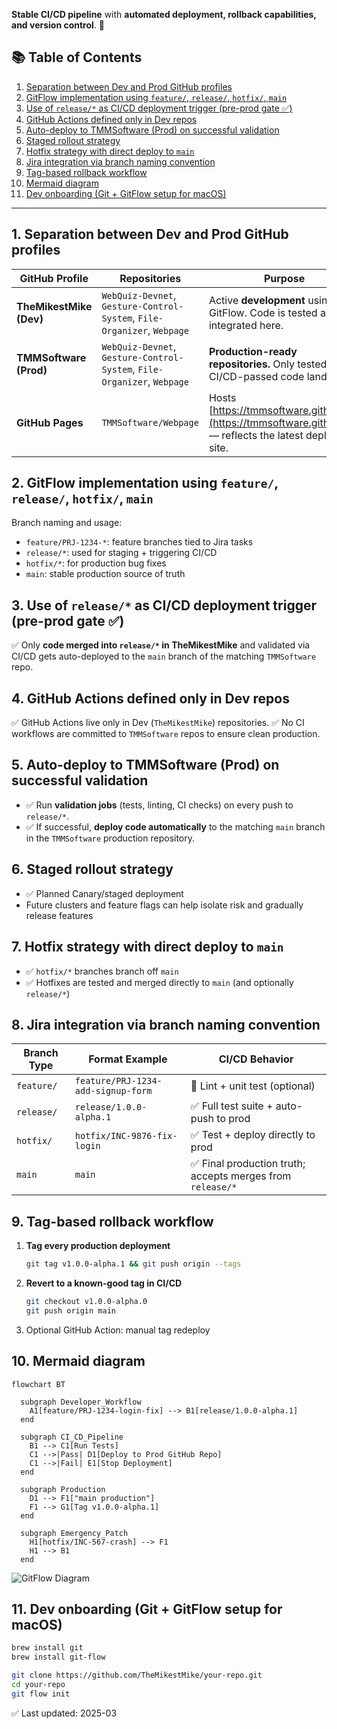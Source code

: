 **Stable CI/CD pipeline** with **automated deployment, rollback capabilities, and version control**. 🚀

## 📚 Table of Contents

1. [Separation between Dev and Prod GitHub profiles](#1-separation-between-dev-and-prod-github-profiles)
2. [GitFlow implementation using `feature/`, `release/`, `hotfix/`, `main`](#2-gitflow-implementation-using-feature-release-hotfix-main)
3. [Use of `release/*` as CI/CD deployment trigger (pre-prod gate ✅)](#3-use-of-release-as-cicd-deployment-trigger-pre-prod-gate-)
4. [GitHub Actions defined only in Dev repos](#4-github-actions-defined-only-in-dev-repos)
5. [Auto-deploy to TMMSoftware (Prod) on successful validation](#5-auto-deploy-to-tmmsoftware-prod-on-successful-validation)
6. [Staged rollout strategy](#6-staged-rollout-strategy)
7. [Hotfix strategy with direct deploy to `main`](#7-hotfix-strategy-with-direct-deploy-to-main)
8. [Jira integration via branch naming convention](#8-jira-integration-via-branch-naming-convention)
9. [Tag-based rollback workflow](#9-tag-based-rollback-workflow)
10. [Mermaid diagram](#10-mermaid-diagram)
11. [Dev onboarding (Git + GitFlow setup for macOS)](#11-dev-onboarding-git--gitflow-setup-for-macos)

---

## 1. Separation between Dev and Prod GitHub profiles

| **GitHub Profile**   | **Repositories** | **Purpose** |
|----------------------|------------------|-------------|
| **TheMikestMike (Dev)** | `WebQuiz-Devnet`, `Gesture-Control-System`, `File-Organizer`, `Webpage` | Active **development** using GitFlow. Code is tested and integrated here. |
| **TMMSoftware (Prod)** | `WebQuiz-Devnet`, `Gesture-Control-System`, `File-Organizer`, `Webpage` | **Production-ready repositories.** Only tested, CI/CD-passed code lands here. |
| **GitHub Pages** | `TMMSoftware/Webpage` | Hosts [https://tmmsoftware.github.io/](https://tmmsoftware.github.io/) — reflects the latest deployed site. |

## 2. GitFlow implementation using `feature/`, `release/`, `hotfix/`, `main`

Branch naming and usage:
- `feature/PRJ-1234-*`: feature branches tied to Jira tasks
- `release/*`: used for staging + triggering CI/CD
- `hotfix/*`: for production bug fixes
- `main`: stable production source of truth

## 3. Use of `release/*` as CI/CD deployment trigger (pre-prod gate ✅)

✅ Only **code merged into `release/*` in TheMikestMike** and validated via CI/CD gets auto-deployed to the `main` branch of the matching `TMMSoftware` repo.

## 4. GitHub Actions defined only in Dev repos

✅ GitHub Actions live only in Dev (`TheMikestMike`) repositories.
✅ No CI workflows are committed to `TMMSoftware` repos to ensure clean production.

## 5. Auto-deploy to TMMSoftware (Prod) on successful validation

- ✅ Run **validation jobs** (tests, linting, CI checks) on every push to `release/*`.
- ✅ If successful, **deploy code automatically** to the matching `main` branch in the `TMMSoftware` production repository.

## 6. Staged rollout strategy

- ✅ Planned Canary/staged deployment
- Future clusters and feature flags can help isolate risk and gradually release features

## 7. Hotfix strategy with direct deploy to `main`

- ✅ `hotfix/*` branches branch off `main`
- ✅ Hotfixes are tested and merged directly to `main` (and optionally `release/*`)

## 8. Jira integration via branch naming convention

| Branch Type | Format Example | CI/CD Behavior |
|-------------|----------------|----------------|
| `feature/`  | `feature/PRJ-1234-add-signup-form` | 🧪 Lint + unit test (optional) |
| `release/`  | `release/1.0.0-alpha.1`            | ✅ Full test suite + auto-push to prod |
| `hotfix/`   | `hotfix/INC-9876-fix-login`        | ✅ Test + deploy directly to prod |
| `main`      | `main`                             | ✅ Final production truth; accepts merges from `release/*` |

## 9. Tag-based rollback workflow

1. **Tag every production deployment**  
   ```sh
   git tag v1.0.0-alpha.1 && git push origin --tags
   ```
2. **Revert to a known-good tag in CI/CD**  
   ```sh
   git checkout v1.0.0-alpha.0
   git push origin main
   ```
3. Optional GitHub Action: manual tag redeploy

## 10. Mermaid diagram

```mermaid
flowchart BT

  subgraph Developer_Workflow
    A1[feature/PRJ-1234-login-fix] --> B1[release/1.0.0-alpha.1]
  end

  subgraph CI_CD_Pipeline
    B1 --> C1[Run Tests]
    C1 -->|Pass| D1[Deploy to Prod GitHub Repo]
    C1 -->|Fail| E1[Stop Deployment]
  end

  subgraph Production
    D1 --> F1["main production"]
    F1 --> G1[Tag v1.0.0-alpha.1]
  end

  subgraph Emergency_Patch
    H1[hotfix/INC-567-crash] --> F1
    H1 --> B1
  end
```

![GitFlow Diagram](GitFlow_CICD_Workflow.png)

## 11. Dev onboarding (Git + GitFlow setup for macOS)

```bash
brew install git
brew install git-flow
```

```bash
git clone https://github.com/TheMikestMike/your-repo.git
cd your-repo
git flow init
```

✅ Last updated: 2025-03

